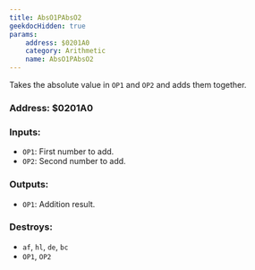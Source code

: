 ```yaml
---
title: AbsO1PAbsO2
geekdocHidden: true
params:
    address: $0201A0
    category: Arithmetic
    name: AbsO1PAbsO2
---
```


Takes the absolute value in `OP1` and `OP2` and adds them together.

### Address: $0201A0

### Inputs:
* `OP1`: First number to add.
* `OP2`: Second number to add.

### Outputs:
* `OP1`: Addition result.

### Destroys:
* `af`, `hl`, `de`, `bc`
* `OP1`, `OP2`
